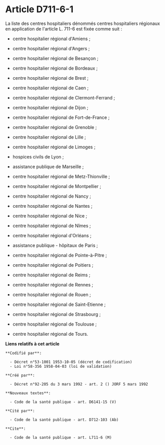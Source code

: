 # Article D711-6-1

La liste des centres hospitaliers dénommés centres hospitaliers régionaux en application de l'article L. 711-6 est fixée
comme suit :

- centre hospitalier régional d'Amiens ;

- centre hospitalier régional d'Angers ;

- centre hospitalier régional de Besançon ;

- centre hospitalier régional de Bordeaux ;

- centre hospitalier régional de Brest ;

- centre hospitalier régional de Caen ;

- centre hospitalier régional de Clermont-Ferrand ;

- centre hospitalier régional de Dijon ;

- centre hospitalier régional de Fort-de-France ;

- centre hospitalier régional de Grenoble ;

- centre hospitalier régional de Lille ;

- centre hospitalier régional de Limoges ;

- hospices civils de Lyon ;

- assistance publique de Marseille ;

- centre hospitalier régional de Metz-Thionville ;

- centre hospitalier régional de Montpellier ;

- centre hospitalier régional de Nancy ;

- centre hospitalier régional de Nantes ;

- centre hospitalier régional de Nice ;

- centre hospitalier régional de Nîmes ;

- centre hospitalier régional d'Orléans ;

- assistance publique - hôpitaux de Paris ;

- centre hospitalier régional de Pointe-à-Pitre ;

- centre hospitalier régional de Poitiers ;

- centre hospitalier régional de Reims ;

- centre hospitalier régional de Rennes ;

- centre hospitalier régional de Rouen ;

- centre hospitalier régional de Saint-Etienne ;

- centre hospitalier régional de Strasbourg ;

- centre hospitalier régional de Toulouse ;

- centre hospitalier régional de Tours.

**Liens relatifs à cet article**

	**Codifié par**:

	  - Décret n°53-1001 1953-10-05 (décret de codification)
	  - Loi n°58-356 1958-04-03 (loi de validation)

	**Créé par**:

	  - Décret n°92-205 du 3 mars 1992 - art. 2 () JORF 5 mars 1992

	**Nouveaux textes**:

	  - Code de la santé publique - art. D6141-15 (V)

	**Cité par**:

	  - Code de la santé publique - art. D712-103 (Ab)

	**Cite**:

	  - Code de la santé publique - art. L711-6 (M)
